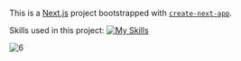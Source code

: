 This is a [Next.js](https://nextjs.org/) project bootstrapped with [`create-next-app`](https://github.com/vercel/next.js/tree/canary/packages/create-next-app).

Skills used in this project:
[![My Skills](https://skillicons.dev/icons?i=js,html,css,git,nextjs,react,tailwind,nodejs)](https://skillicons.dev)

![6](https://github.com/Peggyta/Beautya-Makeup/assets/100066571/1eb0f023-8e4c-4e93-8bb6-7e1aac6ed61e)





